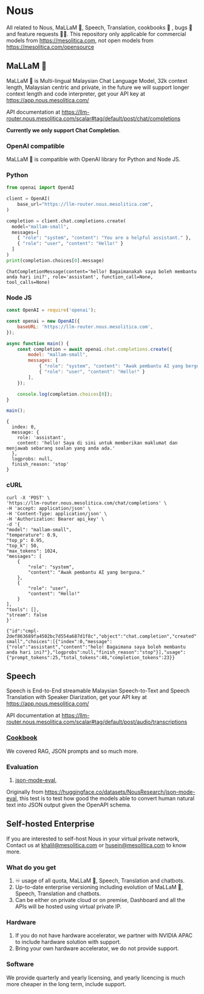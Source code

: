 # Nous

All related to Nous, MaLLaM 🌙, Speech, Translation, cookbooks 📖 , bugs 🐛 and feature requests 🙇🏽. This repository only applicable for commercial models from https://mesolitica.com, not open models from https://mesolitica.com/opensource

## MaLLaM 🌙

MaLLaM 🌙 is Multi-lingual Malaysian Chat Language Model, 32k context length, Malaysian centric and private, in the future we will support longer context length and code interpreter, get your API key at https://app.nous.mesolitica.com/

API documentation at https://llm-router.nous.mesolitica.com/scalar#tag/default/post/chat/completions

**Currently we only support Chat Completion**.

### OpenAI compatible

MaLLaM 🌙 is compatible with OpenAI library for Python and Node JS.

### Python

```python
from openai import OpenAI

client = OpenAI(
    base_url="https://llm-router.nous.mesolitica.com",
)

completion = client.chat.completions.create(
  model="mallam-small",
  messages=[
    { "role": "system", "content": "You are a helpful assistant." },
    { "role": "user", "content": "Hello!" }
  ]
)
print(completion.choices[0].message)
```

```
ChatCompletionMessage(content='hello! Bagaimanakah saya boleh membantu anda hari ini?', role='assistant', function_call=None, tool_calls=None)
```

### Node JS

```js
const OpenAI = require('openai');

const openai = new OpenAI({
    baseURL: 'https://llm-router.nous.mesolitica.com',
});

async function main() {
    const completion = await openai.chat.completions.create({
        model: "mallam-small",
        messages: [
            { "role": "system", "content": "Awak pembantu AI yang berguna." },
            { "role": "user", "content": "Hello!" }
        ],
    });

    console.log(completion.choices[0]);
}

main();
```

```
{
  index: 0,
  message: {
    role: 'assistant',
    content: 'hello! Saya di sini untuk memberikan maklumat dan menjawab sebarang soalan yang anda ada.'
  },
  logprobs: null,
  finish_reason: 'stop'
}
```

### cURL

```curl
curl -X 'POST' \
'https://llm-router.nous.mesolitica.com/chat/completions' \
-H 'accept: application/json' \
-H 'Content-Type: application/json' \
-H 'Authorization: Bearer api_key' \
-d '{
"model": "mallam-small",
"temperature": 0.9,
"top_p": 0.95,
"top_k": 50,
"max_tokens": 1024,
"messages": [
    {
        "role": "system",
        "content": "Awak pembantu AI yang berguna."
    },
    {
        "role": "user",
        "content": "Hello!"
    }
],
"tools": [],
"stream": false
}'
```

```
{"id":"cmpl-2def863689fa4502bc7d554a687d1f8c","object":"chat.completion","created":1570278,"model":"mallam-small","choices":[{"index":0,"message":{"role":"assistant","content":"helo! Bagaimana saya boleh membantu anda hari ini?"},"logprobs":null,"finish_reason":"stop"}],"usage":{"prompt_tokens":25,"total_tokens":48,"completion_tokens":23}}
```

## Speech

Speech is End-to-End streamable Malaysian Speech-to-Text and Speech Translation with Speaker Diarization, get your API key at https://app.nous.mesolitica.com/

API documentation at https://llm-router.nous.mesolitica.com/scalar#tag/default/post/audio/transcriptions

### [Cookbook](cookbook)

We covered RAG, JSON prompts and so much more.

### Evaluation

1. [json-mode-eval](evaluation/json-mode-eval),

Originally from https://huggingface.co/datasets/NousResearch/json-mode-eval, this test is to test how good the models able to convert human natural text into JSON output given the OpenAPI schema.

## Self-hosted Enterprise

If you are interested to self-host Nous in your virtual private network, Contact us at khalil@mesolitica.com or husein@mesolitica.com to know more.

### What do you get

1. ♾️ usage of all quota, MaLLaM 🌙, Speech, Translation and chatbots.
2. Up-to-date enterprise versioning including evolution of MaLLaM 🌙, Speech, Translation and chatbots.
3. Can be either on private cloud or on premise, Dashboard and all the APIs will be hosted using virtual private IP.

### Hardware

1. If you do not have hardware accelerator, we partner with NVIDIA APAC to include hardware solution with support.
2. Bring your own hardware accelerator, we do not provide support.

### Software

We provide quarterly and yearly licensing, and yearly licencing is much more cheaper in the long term, include support.
